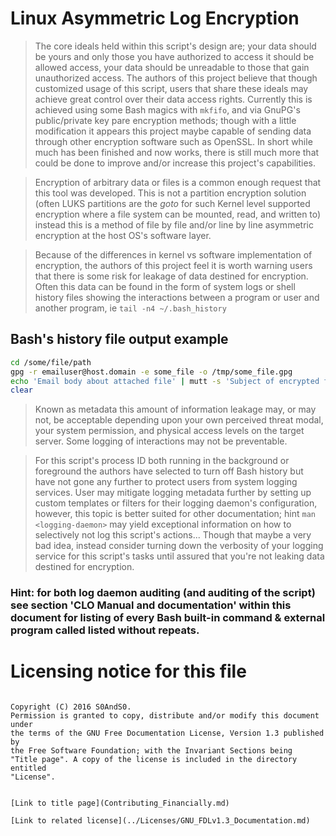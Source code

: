 # Linux Asymmetric Log Encryption

 > The core ideals held within this script's design are; your data should be
 yours and only those you have authorized to access it should be allowed access,
 your data should be unreadable to those that gain unauthorized access. The
 authors of this project believe that though customized usage of this script,
 users that share these ideals may achieve great control over their data access
 rights. Currently this is achieved using some Bash magics with `mkfifo`, and
 via GnuPG's public/private key pare encryption methods; though with a little
 modification it appears this project maybe capable of sending data through
 other encryption software such as OpenSSL. In short while much has been
 finished and now works, there is still much more that could be done to improve
 and/or increase this project's capabilities.

 > Encryption of arbitrary data or files is a common enough request that this
 tool was developed. This is not a partition encryption solution (often LUKS
 partitions are the *goto* for such Kernel level supported encryption where a
 file system can be mounted, read, and written to) instead this is a method of
 file by file and/or line by line asymmetric encryption at the host OS's
 software layer.

 > Because of the differences in kernel vs software implementation of
 encryption, the authors of this project feel it is worth warning users that
 there is some risk for leakage of data destined for encryption. Often this
 data can be found in the form of system logs or shell history files showing
 the interactions between a program or user and another program, ie
 `tail -n4 ~/.bash_history`

## Bash's history file output example

```bash
cd /some/file/path
gpg -r emailuser@host.domain -e some_file -o /tmp/some_file.gpg
echo 'Email body about attached file' | mutt -s 'Subject of encrypted files attached' -a /tmp/some_file.gpg
clear
```

 > Known as metadata this amount of information leakage may, or may not, be
 acceptable depending upon your own perceived threat modal, your system
 permission, and physical access levels on the target server. Some logging of
 interactions may not be preventable.

 > For this script's process ID both running in the background or foreground
 the authors have selected to turn off Bash history but have not gone any
 further to protect users from system logging services. User may mitigate
 logging metadata further by setting up custom templates or filters for their
 logging daemon's configuration, however, this topic is better suited for other
 documentation; hint `man <logging-daemon>` may yield exceptional information
 on how to selectively not log this script's actions... Though that maybe a
 very bad idea, instead consider turning down the verbosity of your logging
 service for this script's tasks until assured that you're not leaking data
 destined for encryption.

### Hint: for both log daemon auditing (and auditing of the script) see section 'CLO Manual and documentation' within this document for listing of every Bash built-in command & external program called listed without repeats.

# Licensing notice for this file

 > ```
    Copyright (C) 2016 S0AndS0.
    Permission is granted to copy, distribute and/or modify this document under
    the terms of the GNU Free Documentation License, Version 1.3 published by
    the Free Software Foundation; with the Invariant Sections being
    "Title page". A copy of the license is included in the directory entitled
    "License".
```

[Link to title page](Contributing_Financially.md)

[Link to related license](../Licenses/GNU_FDLv1.3_Documentation.md)
